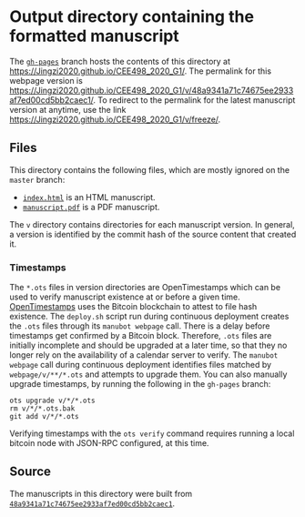 # Output directory containing the formatted manuscript

The [`gh-pages`](https://github.com/Jingzi2020/CEE498_2020_G1/tree/gh-pages) branch hosts the contents of this directory at <https://Jingzi2020.github.io/CEE498_2020_G1/>.
The permalink for this webpage version is <https://Jingzi2020.github.io/CEE498_2020_G1/v/48a9341a71c74675ee2933af7ed00cd5bb2caec1/>.
To redirect to the permalink for the latest manuscript version at anytime, use the link <https://Jingzi2020.github.io/CEE498_2020_G1/v/freeze/>.

## Files

This directory contains the following files, which are mostly ignored on the `master` branch:

+ [`index.html`](index.html) is an HTML manuscript.
+ [`manuscript.pdf`](manuscript.pdf) is a PDF manuscript.

The `v` directory contains directories for each manuscript version.
In general, a version is identified by the commit hash of the source content that created it.

### Timestamps

The `*.ots` files in version directories are OpenTimestamps which can be used to verify manuscript existence at or before a given time.
[OpenTimestamps](https://opentimestamps.org/) uses the Bitcoin blockchain to attest to file hash existence.
The `deploy.sh` script run during continuous deployment creates the `.ots` files through its `manubot webpage` call.
There is a delay before timestamps get confirmed by a Bitcoin block.
Therefore, `.ots` files are initially incomplete and should be upgraded at a later time, so that they no longer rely on the availability of a calendar server to verify.
The `manubot webpage` call during continuous deployment identifies files matched by `webpage/v/**/*.ots` and attempts to upgrade them.
You can also manually upgrade timestamps, by running the following in the `gh-pages` branch:

```shell
ots upgrade v/*/*.ots
rm v/*/*.ots.bak
git add v/*/*.ots
```

Verifying timestamps with the `ots verify` command requires running a local bitcoin node with JSON-RPC configured, at this time.

## Source

The manuscripts in this directory were built from
[`48a9341a71c74675ee2933af7ed00cd5bb2caec1`](https://github.com/Jingzi2020/CEE498_2020_G1/commit/48a9341a71c74675ee2933af7ed00cd5bb2caec1).
